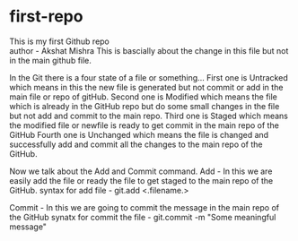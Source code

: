 # first-repo
This is my first Github repo
<br>
author - Akshat Mishra
This is bascially about the change in this file but not in the main github file.


In the Git there is a four state of a file or something...
First one is Untracked which means in this the new file is generated but not commit or add in the main file or repo of gitHub.
Second one is Modified which means the file which is already in the GitHub repo but do some small changes in the file but not add and commit to the main repo.
Third one is Staged which means the modified file or newfile is ready to get commit in the main repo of the GitHub 
Fourth one is Unchanged which means the file is changed and successfully add and commit all the changes to the main repo of the GitHub.

Now we talk about the Add and Commit command.
Add - In this we are easily add the file or ready the file to get staged to the main repo of the GitHub.
syntax for add file - git.add <.filename.>

Commit - In this we are going to commit the message in the main repo of the GitHub
synatx for commit the file - git.commit -m "Some meaningful message"